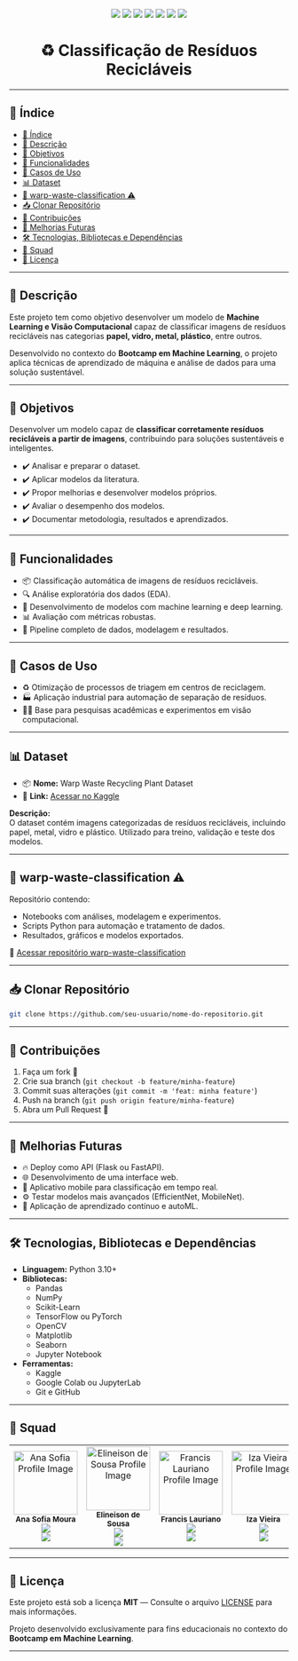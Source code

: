 
<p align="center">
  <img src="https://img.shields.io/static/v1?label=Python&message=3.10&color=blue&style=for-the-badge&logo=python"/>
  <img src="https://img.shields.io/static/v1?label=Pandas&message=2.x&color=150458&style=for-the-badge&logo=pandas"/>
  <img src="https://img.shields.io/static/v1?label=NumPy&message=1.x&color=013243&style=for-the-badge&logo=numpy"/>
  <img src="https://img.shields.io/static/v1?label=Scikit-Learn&message=1.x&color=f7931e&style=for-the-badge&logo=scikit-learn"/>
  <img src="https://img.shields.io/static/v1?label=TensorFlow&message=2.x&color=FF6F00&style=for-the-badge&logo=tensorflow"/>
  <img src="https://img.shields.io/static/v1?label=Status&message=Em%20Desenvolvimento&color=yellow&style=for-the-badge"/>
  <img src="https://img.shields.io/static/v1?label=License&message=MIT&color=green&style=for-the-badge"/>
</p>

<h1 align="center">♻️ Classificação de Resíduos Recicláveis</h1>

---

## 📑 Índice

- [📑 Índice](#-índice)
- [📝 Descrição](#-descrição)
- [🎯 Objetivos](#-objetivos)
- [🧰 Funcionalidades](#-funcionalidades)
- [🧠 Casos de Uso](#-casos-de-uso)
- [📊 Dataset](#-dataset)
- [🚩 warp-waste-classification ⚠️](#-warp-waste-classification-️)
- [📥 Clonar Repositório](#-clonar-repositório)
- [🤝 Contribuições](#-contribuições)
- [🚀 Melhorias Futuras](#-melhorias-futuras)
- [🛠️ Tecnologias, Bibliotecas e Dependências](#️-tecnologias-bibliotecas-e-dependências)
- [👥 Squad](#-squad)
- [📜 Licença](#-licença)

---

## 📝 Descrição

Este projeto tem como objetivo desenvolver um modelo de **Machine Learning e Visão Computacional** capaz de classificar imagens de resíduos recicláveis nas categorias **papel, vidro, metal, plástico**, entre outros.

Desenvolvido no contexto do **Bootcamp em Machine Learning**, o projeto aplica técnicas de aprendizado de máquina e análise de dados para uma solução sustentável.

---

## 🎯 Objetivos

Desenvolver um modelo capaz de **classificar corretamente resíduos recicláveis a partir de imagens**, contribuindo para soluções sustentáveis e inteligentes.

- ✔️ Analisar e preparar o dataset.
- ✔️ Aplicar modelos da literatura.
- ✔️ Propor melhorias e desenvolver modelos próprios.
- ✔️ Avaliar o desempenho dos modelos.
- ✔️ Documentar metodologia, resultados e aprendizados.

---

## 🧰 Funcionalidades

- 📦 Classificação automática de imagens de resíduos recicláveis.
- 🔍 Análise exploratória dos dados (EDA).
- 🧠 Desenvolvimento de modelos com machine learning e deep learning.
- 📊 Avaliação com métricas robustas.
- 🚀 Pipeline completo de dados, modelagem e resultados.

---

## 🧠 Casos de Uso

- ♻️ Otimização de processos de triagem em centros de reciclagem.
- 🏭 Aplicação industrial para automação de separação de resíduos.
- 🧑‍🏫 Base para pesquisas acadêmicas e experimentos em visão computacional.

---

## 📊 Dataset

- 📦 **Nome:** Warp Waste Recycling Plant Dataset
- 🔗 **Link:** [Acessar no Kaggle](https://www.kaggle.com/datasets/parohod/warp-waste-recycling-plant-dataset)

**Descrição:**  
O dataset contém imagens categorizadas de resíduos recicláveis, incluindo papel, metal, vidro e plástico. Utilizado para treino, validação e teste dos modelos.

---

## 🚩 warp-waste-classification ⚠️

Repositório contendo:  
- Notebooks com análises, modelagem e experimentos.  
- Scripts Python para automação e tratamento de dados.  
- Resultados, gráficos e modelos exportados.  

🔗 [Acessar repositório warp-waste-classification](https://github.com/WaRP-Waste-Recycling-Plant/warp-waste-classification)

---

## 📥 Clonar Repositório

```bash
git clone https://github.com/seu-usuario/nome-do-repositorio.git
```

---

## 🤝 Contribuições

1. Faça um fork 🚀  
2. Crie sua branch (`git checkout -b feature/minha-feature`)  
3. Commit suas alterações (`git commit -m 'feat: minha feature'`)  
4. Push na branch (`git push origin feature/minha-feature`)  
5. Abra um Pull Request 🎉  

---

## 🚀 Melhorias Futuras

- 🔥 Deploy como API (Flask ou FastAPI).  
- 🌐 Desenvolvimento de uma interface web.  
- 📱 Aplicativo mobile para classificação em tempo real.  
- ⚙️ Testar modelos mais avançados (EfficientNet, MobileNet).  
- 🧠 Aplicação de aprendizado contínuo e autoML.  

---

## 🛠️ Tecnologias, Bibliotecas e Dependências

- **Linguagem:** Python 3.10+
- **Bibliotecas:**
  - Pandas
  - NumPy
  - Scikit-Learn
  - TensorFlow ou PyTorch
  - OpenCV
  - Matplotlib
  - Seaborn
  - Jupyter Notebook
- **Ferramentas:**
  - Kaggle
  - Google Colab ou JupyterLab
  - Git e GitHub

---

## 👥 Squad

<table align="center">
  <tr>
    <td align="center">
      <a href="https://www.linkedin.com/in/ana-sofia-moura-27b003248/">
        <img src="https://avatars.githubusercontent.com/u/109629293?v=4" width="115px;" alt="Ana Sofia Profile Image"/><br>
      </a>
      <sub>
          <b>Ana Sofia Moura</b>
         </sub>
    <br>
        <a href="https://github.com/Sun-cs-Sol">
            <img src="https://img.shields.io/badge/GitHub-100000?style=for-the-badge&logo=github&logoColor=white" />
        </a>
        <br>
        <a href="https://www.linkedin.com/in/ana-sofia-moura-27b003248/">
            <img src="https://img.shields.io/badge/LinkedIn-0077B5?style=for-the-badge&logo=linkedin&logoColor=white" />
        </a>
    </td>
    <td align="center">
      <a href="https://github.com/Elineison">
        <img src="https://avatars.githubusercontent.com/u/153145464?v=4" width="115px;" alt="Elineison de Sousa Profile Image"/><br>
      </a>
      <sub>
          <b>Elineison de Sousa</b>
         </sub>
    <br>
        <a href="https://github.com/Elineison">
            <img src="https://img.shields.io/badge/GitHub-100000?style=for-the-badge&logo=github&logoColor=white" />
        </a>
        <br>
        <a href="https://www.linkedin.com/in/elineison-inacio-de-sousa/">
            <img src="https://img.shields.io/badge/LinkedIn-0077B5?style=for-the-badge&logo=linkedin&logoColor=white" />
        </a>
    </td>
    <td align="center">
      <a href="https://www.linkedin.com/in/francis-lauriano-9b674a27b/">
        <img src="https://avatars.githubusercontent.com/u/130801505?v=4" width="115px;" alt="Francis Lauriano Profile Image"/><br>
      </a>
      <sub>
          <b>Francis Lauriano</b>
         </sub>
    <br>
        <a href="https://github.com/FrancisLauriano">
            <img src="https://img.shields.io/badge/GitHub-100000?style=for-the-badge&logo=github&logoColor=white" />
        </a>
        <br>
        <a href="https://www.linkedin.com/in/francis-lauriano-9b674a27b/">
            <img src="https://img.shields.io/badge/LinkedIn-0077B5?style=for-the-badge&logo=linkedin&logoColor=white" />
        </a>
    </td>
    <td align="center">
      <a href="https://www.linkedin.com/in/usuario-4">
        <img src="https://avatars.githubusercontent.com/u/usuario-4" width="115px;" alt="Iza Vieira Profile Image"/><br>
      </a>
      <sub>
          <b>Iza Vieira</b>
         </sub>
    <br>
        <a href="https://github.com/usuario-4">
            <img src="https://img.shields.io/badge/GitHub-100000?style=for-the-badge&logo=github&logoColor=white" />
        </a>
        <br>
        <a href="https://www.linkedin.com/in/usuario-4">
            <img src="https://img.shields.io/badge/LinkedIn-0077B5?style=for-the-badge&logo=linkedin&logoColor=white" />
        </a>
    </td>
    <td align="center">
      <a href="https://www.linkedin.com/in/madelu-lopes-089388120/">
        <img src="https://avatars.githubusercontent.com/u/176135579?v=4" width="115px;" alt="Madelu Lopes Profile Image"/><br>
      </a>
      <sub>
          <b>Madelu Lopes</b>
         </sub>
    <br>
        <a href="https://github.com/Mads8760">
            <img src="https://img.shields.io/badge/GitHub-100000?style=for-the-badge&logo=github&logoColor=white" />
        </a>
        <br>
        <a href="https://www.linkedin.com/in/madelu-lopes-089388120/">
            <img src="https://img.shields.io/badge/LinkedIn-0077B5?style=for-the-badge&logo=linkedin&logoColor=white" />
        </a>
    </td>
        <td align="center">
      <a href="https://www.linkedin.com/in/usuario-6">
        <img src="https://avatars.githubusercontent.com/u/usuario-6" width="115px;" alt="Mariana Angeli Profile Image"/><br>
      </a>
      <sub>
          <b>Mariana Angeli</b>
         </sub>
    <br>
        <a href="https://github.com/usuario-6">
            <img src="https://img.shields.io/badge/GitHub-100000?style=for-the-badge&logo=github&logoColor=white" />
        </a>
        <br>
        <a href="https://www.linkedin.com/in/usuario-6">
            <img src="https://img.shields.io/badge/LinkedIn-0077B5?style=for-the-badge&logo=linkedin&logoColor=white" />
        </a>
    </td>
    <td align="center">
      <a href="https://www.linkedin.com/in/usuario-7">
        <img src="https://avatars.githubusercontent.com/u/usuario-7" width="115px;" alt="Rodrigo Rocha Profile Image"/><br>
      </a>
      <sub>
          <b>Rodrigo Rocha</b>
         </sub>
    <br>
        <a href="https://github.com/usuario-7">
            <img src="https://img.shields.io/badge/GitHub-100000?style=for-the-badge&logo=github&logoColor=white" />
        </a>
        <br>
        <a href="https://www.linkedin.com/in/usuario-7">
            <img src="https://img.shields.io/badge/LinkedIn-0077B5?style=for-the-badge&logo=linkedin&logoColor=white" />
        </a>
    </td>
    
  </tr>
</table>

---

## 📜 Licença

Este projeto está sob a licença **MIT** — Consulte o arquivo [LICENSE](LICENSE) para mais informações.  

Projeto desenvolvido exclusivamente para fins educacionais no contexto do **Bootcamp em Machine Learning**.

---
